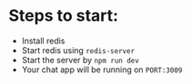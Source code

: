 # Steps to start:

- Install redis
- Start redis using `redis-server`
- Start the server by `npm run dev`
- Your chat app will be running on `PORT:3009`